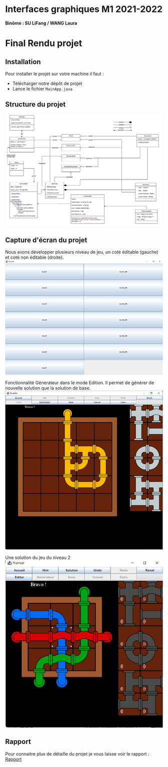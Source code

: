 Interfaces graphiques M1 2021-2022
======================
 
**Binôme : SU LiFang / WANG Laura**
 
# Final Rendu projet

## Installation 

Pour installer le projet sur votre machine il faut :
* Télécharger notre dépôt de projet
* Lance le fichier `MainApp.java`

## Structure du projet

![Diagramme](Image/diagramme.png)

## Capture d'écran du projet

Nous avons développer plusieurs niveau de jeu, un coté éditable (gauche) et coté non éditable (droite).
![image](Image/niveau.png)

Fonctionnalité Génerateur dans le mode Edition. Il permet de générer de nouvelle solution que la solution de base.
![image](Image/generateur.png)

Une solution du jeu du niveau 2
![image](Image/niveau2.png)

## Rapport 
Pour connaitre plus de détaille du projet je vous laisse voir le rapport : [Rapport](rapport.md)

